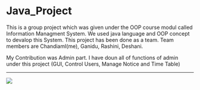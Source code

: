 # Java_Project
 This is a group project which was given under the OOP course modul called Information Managment System. We used java language and OOP concept to devalop 
 this System. This project has been done as a team. Team members are Chandiaml(me), Ganidu, Rashini, Deshani.
 
My Contribution was Admin part. I have doun all of functions of admin under this project (GUI, Control Users, Manage Notice and Time Table)

<hr>
<img src="https://github.com/ChandimalPriyamantha/Java_Project/blob/main/Images/Screenshot%20(7).png">

